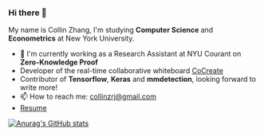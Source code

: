 ### Hi there 👋

My name is Collin Zhang, I'm studying **Computer Science** and **Econometrics** at New York University. 

- 🔭 I'm currently working as a Research Assistant at NYU Courant on **Zero-Knowledge Proof**
- Developer of the real-time collaborative whiteboard [CoCreate](https://apps.apple.com/tt/app/cocreate-draw-together/id1548911886)
- Contributor of **Tensorflow**, **Keras** and **mmdetection**, looking forward to write more!
- 📫 How to reach me: collinzrj@gmail.com
- [Resume](https://github.com/collinzrj/collinzrj/blob/main/Ruijie%20Zhang.pdf)

[![Anurag's GitHub stats](https://github-readme-stats.vercel.app/api?username=collinzrj)](https://github.com/anuraghazra/github-readme-stats)
